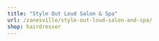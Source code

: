 ```yaml
---
title: "Style Out Loud Salon & Spa"
url: /zanesville/style-out-loud-salon-and-spa/
shop: hairdresser
---
```

